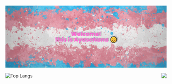 [![MasterHead](https://github.com/NKNaN/NKNaN/blob/main/banner.png)](https://github.com/NKNaN/)

<img align="right" src="https://count.getloli.com/get/@:NKNaN?theme=asoul">


![Top Langs](https://github-readme-stats.vercel.app/api/top-langs/?username=NKNaN\&layout=compact&hide=java)


<!--
**NKNaN/NKNaN** is a ✨ _special_ ✨ repository because its `README.md` (this file) appears on your GitHub profile.

Here are some ideas to get you started:

- 🔭 I’m currently working on ...
- 🌱 I’m currently learning ...
- 👯 I’m looking to collaborate on ...
- 🤔 I’m looking for help with ...
- 💬 Ask me about ...
- 📫 How to reach me: ...
- 😄 Pronouns: ...
- ⚡ Fun fact: ...
-->
